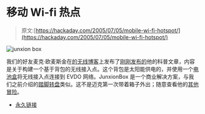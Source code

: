 # 移动 Wi-fi 热点

> 原文:[https://hackaday.com/2005/07/05/mobile-wi-fi-hotspot/](https://hackaday.com/2005/07/05/mobile-wi-fi-hotspot/)

![junxion box](../Images/c283900a5f8161fb6db3a1e574bb04c5.png)

我们的好友麦克·欧麦斯金在[的无线博客](http://wireless.weblogsinc.com/)上发布了[刚刚发布的](http://wireless.weblogsinc.com/entry/1234000290049397/)他的科普文章，内容是关于构建一个基于背包的无线接入点。这个背包是太阳能供电的，并使用一个[电池盒](http://www.junxionbox.com/)将无线接入点连接到 EVDO 网络。JunxionBox 是一个商业解决方案，与我们之前介绍的[踏脚转盘](http://www.hackaday.com/entry/1234000157040860/)类似。这不是迈克第一次带着箱子外出；随意查看他的[其他冒险](http://wireless.weblogsinc.com/entry/1234000153044512/)。

*   [永久链接](http://www.popsci.com/popsci/how2/article/0,20967,1076525,00.html)